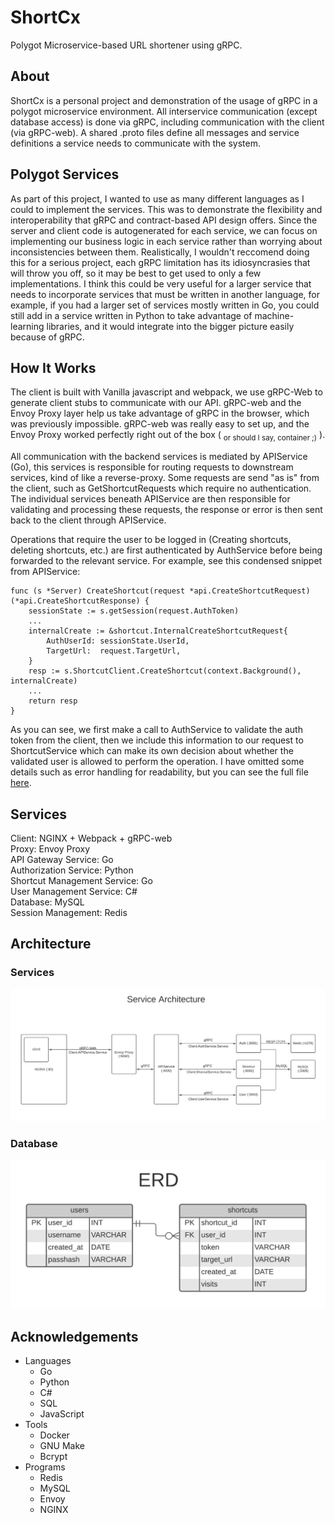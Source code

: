 # ShortCx
Polygot Microservice-based URL shortener using gRPC.

## About
ShortCx is a personal project and demonstration of the usage of gRPC in a polygot microservice environment. All interservice communication (except database access) is done via gRPC, including communication with the client (via gRPC-web). A shared .proto files define all messages and service definitions a service needs to communicate with the system.

## Polygot Services
As part of this project, I wanted to use as many different languages as I could to implement the services. This was to demonstrate the flexibility and interoperability that gRPC and contract-based API design offers. Since the server and client code is autogenerated for each service, we can focus on implementing our business logic in each service rather than worrying about inconsistencies between them. Realistically, I wouldn't reccomend doing this for a serious project, each gRPC limitation has its idiosyncrasies that will throw you off, so it may be best to get used to only a few implementations. I think this could be very useful for a larger service that needs to incorporate services that must be written in another language, for example, if you had a larger set of services mostly written in Go, you could still add in a service written in Python to take advantage of machine-learning libraries, and it would integrate into the bigger picture easily because of gRPC. 

## How It Works
The client is built with Vanilla javascript and webpack, we use gRPC-Web to generate client stubs to communicate with our API. gRPC-web and the Envoy Proxy layer help us take advantage of gRPC in the browser, which was previously impossible. gRPC-web was really easy to set up, and the Envoy Proxy worked perfectly right out of the box ( <sub>or should I say, container ;)</sub> ).  

All communication with the backend services is mediated by APIService (Go), this services is responsible for routing requests to downstream services, kind of like a reverse-proxy. Some requests are send "as is" from the client, such as GetShortcutRequests which require no authentication. The individual services beneath APIService are then responsible for validating and processing these requests, the response or error is then sent back to the client through APIService. 

Operations that require the user to be logged in (Creating shortcuts, deleting shortcuts, etc.) are first authenticated by AuthService before being forwarded to the relevant service. For example, see this condensed snippet from APIService:
```
func (s *Server) CreateShortcut(request *api.CreateShortcutRequest) (*api.CreateShortcutResponse) {
	sessionState := s.getSession(request.AuthToken)
	...
	internalCreate := &shortcut.InternalCreateShortcutRequest{
		AuthUserId: sessionState.UserId,
		TargetUrl:  request.TargetUrl,
	}
	resp := s.ShortcutClient.CreateShortcut(context.Background(), internalCreate)
	...
	return resp
}
```

As you can see, we first make a call to AuthService to validate the auth token from the client, then we include this information to our request to ShortcutService which can make its own decision about whether the validated user is allowed to perform the operation. I have omitted some details such as error handling for readability, but you can see the full file [here](https://github.com/rafibayer/ShortCx/blob/main/src/services/ApiService/server/server.go).

## Services
Client: NGINX + Webpack + gRPC-web  
Proxy: Envoy Proxy  
API Gateway Service: Go  
Authorization Service: Python  
Shortcut Management Service: Go  
User Management Service: C#  
Database: MySQL  
Session Management: Redis


## Architecture
### Services
![Architecture](https://github.com/rafibayer/ShortCx/blob/main/readme/ShortCx%20Arch.png)

### Database
![ERD](https://github.com/rafibayer/ShortCx/blob/main/readme/ShortCx%20ERD.png)

## Acknowledgements
* Languages
  * Go
  * Python
  * C#
  * SQL
  * JavaScript
* Tools
  * Docker
  * GNU Make
  * Bcrypt
* Programs
  * Redis
  * MySQL
  * Envoy
  * NGINX
